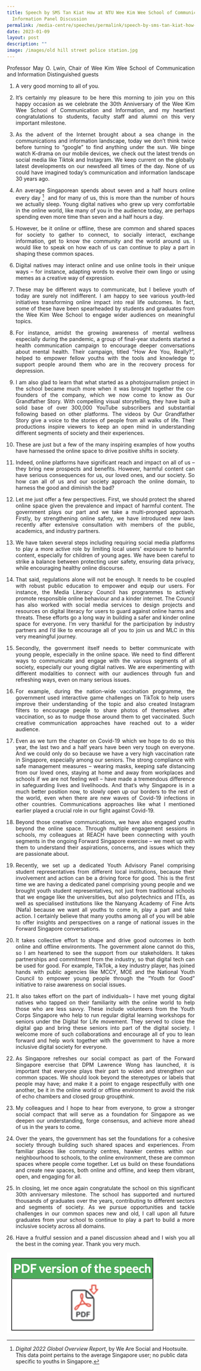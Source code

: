 ```yaml
---
title: Speech by SMS Tan Kiat How at NTU Wee Kim Wee School of Communication &
  Information Panel Discussion
permalink: /media-centre/speeches/permalink/speech-by-sms-tan-kiat-how-at-ntu-wee-kim-wee-school/
date: 2023-01-09
layout: post
description: ""
image: /images/old hill street police station.jpg
---
```

<div style="text-align: justify">Professor May O. Lwin, Chair of Wee Kim Wee School of Communication and Information  
Distinguished guests

1. A very good morning to all of you.

3. It’s certainly my pleasure to be here this morning to join you on this happy occasion as we celebrate the 30th Anniversary of the Wee Kim Wee School of Communication and Information, and my heartiest congratulations to students, faculty staff and alumni on this very important milestone.  

4. As the advent of the Internet brought about a sea change in the communications and information landscape, today we don’t think twice before turning to “google” to find anything under the sun. We binge watch K-drama on our mobile devices, we check out the latest trends on social media like Tiktok and Instagram. We keep current on the globally latest developments on our newsfeed all times of the day. None of us could have imagined today’s communication and information landscape 30 years ago.

5. An average Singaporean spends about seven and a half hours online every day [^1]&nbsp;&nbsp;and for many of us, this is more than the number of hours we actually sleep. Young digital natives who grew up very comfortable in the online world, like many of you in the audience today, are perhaps spending even more time than seven and a half hours a day.

7. However, be it online or offline, these are common and shared spaces for society to gather to connect, to socially interact, exchange information, get to know the community and the world around us. I would like to speak on how each of us can continue to play a part in shaping these common spaces.&nbsp;  

8. Digital natives may interact online and use online tools in their unique ways – for instance, adapting words to evolve their own lingo or using memes as a creative way of expression.&nbsp;  

9. These may be different ways to communicate, but I believe youth of today are surely not indifferent. I am happy to see various youth-led initiatives transforming online impact into real life outcomes. In fact, some of these have been spearheaded by students and graduates from the Wee Kim Wee School to engage wider audiences on meaningful topics.&nbsp;  

10. For instance, amidst the growing awareness of mental wellness especially during the pandemic, a group of final-year students started a health communication campaign to encourage deeper conversations about mental health. Their campaign, titled “How Are You, Really?”, helped to empower fellow youths with the tools and knowledge to support people around them who are in the recovery process for depression.  

11. I am also glad to learn that what started as a photojournalism project in the school became much more when it was brought together the co-founders of the company, which we now come to know as Our Grandfather Story. With compelling visual storytelling, they have built a solid base of over 300,000 YouTube subscribers and substantial following based on other platforms. The videos by Our Grandfather Story give a voice to the stories of people from all walks of life. Their productions inspire viewers to keep an open mind in understanding different segments of society and their experiences.  

12. These are just but a few of the many inspiring examples of how youths have harnessed the online space to drive positive shifts in society.  

13. Indeed, online platforms have significant reach and impact on all of us – they bring new prospects and benefits. However, harmful content can have serious consequences for us, our loved ones, and our society. So how can all of us and our society approach the online domain, to harness the good and diminish the bad?  

14. Let me just offer a few perspectives. First, we should protect the shared online space given the prevalence and impact of harmful content. The government plays our part and we take a multi-pronged approach. Firstly, by strengthening online safety, we have introduced new laws recently after extensive consultation with members of the public, academics, and industry partners.  

15. We have taken several steps including requiring social media platforms to play a more active role by limiting local users’ exposure to harmful content, especially for children of young ages. We have been careful to strike a balance between protecting user safety, ensuring data privacy, while encouraging healthy online discourse.  

16. That said, regulations alone will not be enough. It needs to be coupled with robust public education to empower and equip our users. For instance, the Media Literacy Council has programmes to actively promote responsible online behaviour and a kinder internet. The Council has also worked with social media services to design projects and resources on digital literacy for users to guard against online harms and threats. These efforts go a long way in building a safer and kinder online space for everyone. I’m very thankful for the participation by industry partners and I’d like to encourage all of you to join us and MLC in this very meaningful journey.  

17. Secondly, the government itself needs to better communicate with young people, especially in the online space. We need to find different ways to communicate and engage with the various segments of all society, especially our young digital natives. We are experimenting with different modalities to connect with our audiences through fun and refreshing ways, even on many serious issues.  

18. For example, during the nation-wide vaccination programme, the government used interactive game challenges on TikTok to help users improve their understanding of the topic and also created Instagram filters to encourage people to share photos of themselves after vaccination, so as to nudge those around them to get vaccinated. Such creative communication approaches have reached out to a wider audience.&nbsp;  

19. Even as we turn the chapter on Covid-19 which we hope to do so this year, the last two and a half years have been very tough on everyone. And we could only do so because we have a very high vaccination rate in Singapore, especially among our seniors. The strong compliance with safe management measures – wearing masks, keeping safe distancing from our loved ones, staying at home and away from workplaces and schools if we are not feeling well – have made a tremendous difference in safeguarding lives and livelihoods. And that’s why Singapore is in a much better position now, to slowly open up our borders to the rest of the world, even when there are new waves of Covid-19 infections in other countries. Communications approaches like what I mentioned earlier played a crucial role in our fight against Covid-19.

20. Beyond those creative communications, we have also engaged youths beyond the online space. Through multiple engagement sessions in schools, my colleagues at REACH have been connecting with youth segments in the ongoing Forward Singapore exercise – we meet up with them to understand their aspirations, concerns, and issues which they are passionate about.  

21. Recently, we set up a dedicated Youth Advisory Panel comprising student representatives from different local institutions, because their involvement and action can be a driving force for good. This is the first time we are having a dedicated panel comprising young people and we brought youth student representatives, not just from traditional schools that we engage like the universities, but also polytechnics and ITEs, as well as specialised institutions like the Nanyang Academy of Fine Arts (Nafa) because we want all youths to come in, play a part and take action. I certainly believe that many youths among all of you will be able to offer insights and perspectives on a range of national issues in the Forward Singapore conversations.&nbsp;  

22. It takes collective effort to shape and drive good outcomes in both online and offline environments. The government alone cannot do this, so I am heartened to see the support from our stakeholders. It takes partnerships and commitment from the industry, so that digital tech can be used for good. For example, TikTok, a key industry player, has joined hands with public agencies like MCCY, MOE and the National Youth Council to empower young people through the “Youth for Good” initiative to raise awareness on social issues.  

23. It also takes effort on the part of individuals– I have met young digital natives who tapped on their familiarity with the online world to help those who are less savvy. These include volunteers from the Youth Corps Singapore who help to run regular digital learning workshops for seniors under the Digital for Life movement. They served to close the digital gap and bring these seniors into part of the digital society. I welcome more of such collaborations and encourage all of you to lean forward and help work together with the government to have a more inclusive digital society for everyone.

24. As Singapore refreshes our social compact as part of the Forward Singapore exercise that DPM Lawrence Wong has launched, it is important that everyone plays their part to widen and strengthen our common spaces. We should look beyond the stereotypes or labels that people may have; and make it a point to engage respectfully with one another, be it in the online world or offline environment to avoid the risk of echo chambers and closed group groupthink.  

25. My colleagues and I hope to hear from everyone, to grow a stronger social compact that will serve as a foundation for Singapore as we deepen our understanding, forge consensus, and achieve more ahead of us in the years to come.  

26. Over the years, the government has set the foundations for a cohesive society through building such shared spaces and experiences. From familiar places like community centres, hawker centres within our neighbourhood to schools, to the online environment, these are common spaces where people come together. Let us build on these foundations and create new spaces, both online and offline, and keep them vibrant, open, and engaging for all.  

27. In closing, let me once again congratulate the school on this significant 30th anniversary milestone. The school has supported and nurtured thousands of graduates over the years, contributing to different sectors and segments of society. As we pursue opportunities and tackle challenges in our common spaces new and old, I call upon all future graduates from your school to continue to play a part to build a more inclusive society across all domains.

28. Have a fruitful session and a panel discussion ahead and I wish you all the best in the coming year. Thank you very much.
	
[^1]: _Digital 2022 Global Overview Report_, by We Are Social and Hootsuite. This data point pertains to the average Singapore user; no public data specific to youths in Singapore.
	
![](/images/Media%20Centre/pdf%20speech.png)
	
</div>